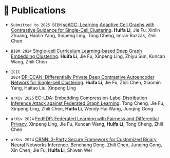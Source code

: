 # 📝 Publications

- `Submitted to 2025 BIBM` [scAGC: Learning Adaptive Cell Graphs with Contrastive Guidance for Single-Cell Clustering](https://arxiv.org/abs/2508.09180).
**Huifa Li**, Jie Fu, Xinlin Zhuang, Haolin Yang, Xinpeng Ling, Tong Cheng, Imran Razzak, Zhili Chen

- `BIBM 2024` [Single-cell Curriculum Learning-based Deep Graph Embedding Clustering](https://arxiv.org/abs/2408.10511).
**Huifa Li**, Jie Fu, Xinpeng Ling, Zhiyu Sun, Kuncan Wang, Zhili Chen

- <code class="language-plaintext highlighter-rouge">ICIC 2024</code> [DP-DCAN: Differentially Private Deep Contrastive Autoencoder Network for Single-cell Clustering](https://arxiv.org/abs/2311.03410).
**Huifa Li**, Jie Fu, Zhili Chen, Xiaomin Yang, Haitao Liu, Xinpeng Ling

- `arXiv 2025` [EC-LDA: Embedding Compression-Label Distribution Inference Attack against Federated Graph Learning](https://arxiv.org/abs/2505.15140).
Tong Cheng, Jie Fu, Xinpeng Ling, Zhili Chen, **Huifa Li**, Wendy Hui Wang, Junqing Gong

- `arXiv 2024` [FedFDP: Federated Learning with Fairness and Differential Privacy](https://arxiv.org/pdf/2402.16028).
Xinpeng Ling, Jie Fu, Kuncan Wang, **Huifa Li**, Tong Cheng, Zhili Chen

- `arXiv 2024` [CBNN: 3-Party Secure Framework for Customized Binary Neural Networks Inference](https://arxiv.org/abs/2412.16449).
Benchang Dong, Zhili Chen, Junqing Gong, Xin Chen, Jie Fu, **Huifa Li**, Shiwen Wei